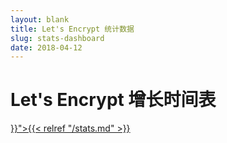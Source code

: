 ```yaml
---
layout: blank
title: Let's Encrypt 统计数据
slug: stats-dashboard
date: 2018-04-12
---
```

<!-- This is used as a full-screen display by various parties, including
     (minimally) Mozilla. Please check with the committers before removing. -->

<div class="dashboard">
  <div class="figure">
    <h1>Let's Encrypt 增长时间表</h1>
    <div id="combinedTimeline" title="发行时间表" class="statsgraph">
  </div>

  <p><a href="{{< relref "/stats.md" >}}">{{< relref "/stats.md" >}}</a></p>
</div>

<script src="/js/stats.js"></script>
<script src="/js/plotly-min.js"></script>
